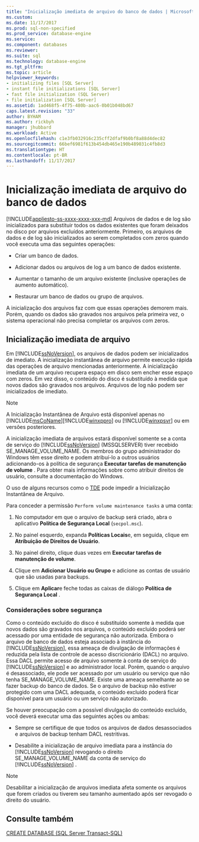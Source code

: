 ```yaml
---
title: "Inicialização imediata de arquivo do banco de dados | Microsoft Docs"
ms.custom: 
ms.date: 11/17/2017
ms.prod: sql-non-specified
ms.prod_service: database-engine
ms.service: 
ms.component: databases
ms.reviewer: 
ms.suite: sql
ms.technology: database-engine
ms.tgt_pltfrm: 
ms.topic: article
helpviewer_keywords:
- initializing files [SQL Server]
- instant file initializations [SQL Server]
- fast file initialization (SQL Server)
- file initialization [SQL Server]
ms.assetid: 1ad468f5-4f75-480b-aac6-0b01b048bd67
caps.latest.revision: "33"
author: BYHAM
ms.author: rickbyh
manager: jhubbard
ms.workload: Active
ms.openlocfilehash: c1e3fb032916c235cff2dfaf9b0bf8a88d4dec82
ms.sourcegitcommit: 66bef6981f613b454db465e190b489031c4fb8d3
ms.translationtype: HT
ms.contentlocale: pt-BR
ms.lasthandoff: 11/17/2017
---
```

# <a name="database-instant-file-initialization"></a>Inicialização imediata de arquivo do banco de dados
[!INCLUDE[appliesto-ss-xxxx-xxxx-xxx-md](../../includes/appliesto-ss-xxxx-xxxx-xxx-md.md)] Arquivos de dados e de log são inicializados para substituir todos os dados existentes que foram deixados no disco por arquivos excluídos anteriormente. Primeiro, os arquivos de dados e de log são inicializados ao serem completados com zeros quando você executa uma das seguintes operações:  
  
- Criar um banco de dados.  
  
- Adicionar dados ou arquivos de log a um banco de dados existente.  
  
- Aumentar o tamanho de um arquivo existente (inclusive operações de aumento automático).  
  
- Restaurar um banco de dados ou grupo de arquivos.  
  
A inicialização dos arquivos faz com que essas operações demorem mais. Porém, quando os dados são gravados nos arquivos pela primeira vez, o sistema operacional não precisa completar os arquivos com zeros.  
  
## <a name="instant-file-initialization"></a>Inicialização imediata de arquivo  
Em [!INCLUDE[ssNoVersion](../../includes/ssnoversion-md.md)], os arquivos de dados podem ser inicializados de imediato. A inicialização instantânea de arquivo permite execução rápida das operações de arquivo mencionadas anteriormente. A inicialização imediata de um arquivo recupera espaço em disco sem encher esse espaço com zeros. Em vez disso, o conteúdo do disco é substituído à medida que novos dados são gravados nos arquivos. Arquivos de log não podem ser inicializados de imediato.  
  
> [!NOTE]  
>  A Inicialização Instantânea de Arquivo está disponível apenas no [!INCLUDE[msCoName](../../includes/msconame-md.md)][!INCLUDE[winxppro](../../includes/winxppro-md.md)] ou [!INCLUDE[winxpsvr](../../includes/winxpsvr-md.md)] ou em versões posteriores.  
  
A inicialização imediata de arquivos estará disponível somente se a conta de serviço do [!INCLUDE[ssNoVersion](../../includes/ssnoversion-md.md)] (MSSQLSERVER) tiver recebido SE_MANAGE_VOLUME_NAME. Os membros do grupo administrador do Windows têm esse direito e podem atribuí-lo a outros usuários adicionando-os à política de segurança **Executar tarefas de manutenção de volume** . Para obter mais informações sobre como atribuir direitos de usuário, consulte a documentação do Windows.  
  
O uso de alguns recursos como o [TDE](../../relational-databases/security/encryption/transparent-data-encryption.md) pode impedir a Inicialização Instantânea de Arquivo.  
  
Para conceder a permissão `Perform volume maintenance tasks` a uma conta:  
  
1.  No computador em que o arquivo de backup será criado, abra o aplicativo **Política de Segurança Local** (`secpol.msc`).  
  
2.  No painel esquerdo, expanda **Políticas Locais**e, em seguida, clique em **Atribuição de Direitos de Usuário**.  
  
3.  No painel direito, clique duas vezes em **Executar tarefas de manutenção de volume**.  
  
4.  Clique em **Adicionar Usuário ou Grupo** e adicione as contas de usuário que são usadas ​​para backups.  
  
5.  Clique em **Aplicar**e feche todas as caixas de diálogo **Política de Segurança Local** .  
  
### <a name="security-considerations"></a>Considerações sobre segurança  
 Como o conteúdo excluído do disco é substituído somente à medida que novos dados são gravados nos arquivos, o conteúdo excluído poderá ser acessado por uma entidade de segurança não autorizada. Embora o arquivo de banco de dados esteja associado à instância do [!INCLUDE[ssNoVersion](../../includes/ssnoversion-md.md)], essa ameaça de divulgação de informações é reduzida pela lista de controle de acesso discricionário (DACL) no arquivo. Essa DACL permite acesso de arquivo somente à conta de serviço do [!INCLUDE[ssNoVersion](../../includes/ssnoversion-md.md)] e ao administrador local. Porém, quando o arquivo é desassociado, ele pode ser acessado por um usuário ou serviço que não tenha SE_MANAGE_VOLUME_NAME. Existe uma ameaça semelhante ao se fazer backup do banco de dados. Se o arquivo de backup não estiver protegido com uma DACL adequada, o conteúdo excluído poderá ficar disponível para um usuário ou um serviço não autorizado.  
  
 Se houver preocupação com a possível divulgação do conteúdo excluído, você deverá executar uma das seguintes ações ou ambas:  
  
- Sempre se certifique de que todos os arquivos de dados desassociados e arquivos de backup tenham DACL restritivas.  
  
- Desabilite a inicialização de arquivo imediata para a instância do [!INCLUDE[ssNoVersion](../../includes/ssnoversion-md.md)] revogando o direito SE_MANAGE_VOLUME_NAME da conta de serviço do [!INCLUDE[ssNoVersion](../../includes/ssnoversion-md.md)] .  
  
> [!NOTE]  
>  Desabilitar a inicialização de arquivos imediata afeta somente os arquivos que forem criados ou tiverem seu tamanho aumentado após ser revogado o direito do usuário.  
  
## <a name="see-also"></a>Consulte também  
 [CREATE DATABASE &#40;SQL Server Transact-SQL&#41;](../../t-sql/statements/create-database-sql-server-transact-sql.md)  
  
  
